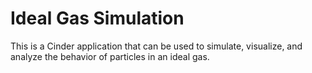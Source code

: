 # Ideal Gas Simulation
This is a Cinder application that can be used to simulate, visualize, and analyze the behavior of particles in an ideal gas.

